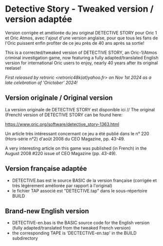 # Detective Story - Tweaked version / version adaptée
Version corrigée et améliorée du jeu original DETECTIVE STORY pour Oric 1 et Oric Atmos, avec l'ajout d'une version anglaise, pour que tous les fans de l'Oric puissent enfin profiter de ce jeu près de 40 ans après sa sortie!

This is a corrected/tweaked version of DETECTIVE STORY, an Oric-1/Atmos criminal investigation game, now featuring a fully adapted/translated English version for international Oric users to enjoy, nearly 40 years after its original reelase!

_First released by retroric <retroric48k(at)yahoo.fr> on Nov 1st 2024 as a late celebration of 'Orictober' 2024!_

## Version originale / Original version

La version originale de DETECTIVE STORY est disponible ici // The original (French) version of DETECTIVE STORY can be found here:

https://www.oric.org/software/detective_story-1363.html

Un article très intéressant concernant ce jeu a été publié dans le n° 220 (Hors-série n°2) d'août 2008 du CEO Magazine, pp. 43-49.

A very interesting article on this game was published (in French) in the August 2008 #220 issue of CEO Magazine (pp. 43-49).

## Version française adaptée
- DETECTIVE.bas est le source BASIC de la version française (corrigée et très légèrement améliorée par rapport à l'original) 
- le fichier TAP associé est "DETECTIVE.tap" dans le sous-répertoire BUILD

## Brand-new English version
- DETECTIVE-en.bas is the BASIC source code for the English version (fully adapted/translated from the tweaked French version)
- the corresponding TAPE is 'DECTECTIVE-en.tap' in the BUILD subdirectory
